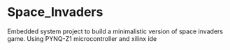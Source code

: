 # Space_Invaders
Embedded system project to build a minimalistic version of space invaders game.  Using PYNQ-Z1 microcontroller and xilinx ide
